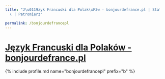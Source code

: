 ```yaml
---
title: "J\u0119zyk Francuski dla Polak\xF3w - bonjourdefrance.pl | Statystyki patronite.pl\
  \ | Patromierz"

permalink: /bonjourdefrancepl
---
```


# [Język Francuski dla Polaków - bonjourdefrance.pl](https://patronite.pl/bonjourdefrancepl)

{% include profile.md name="bonjourdefrancepl" prefix="b" %}
